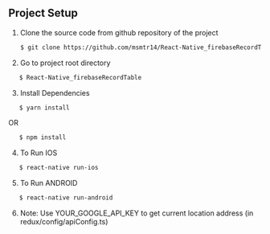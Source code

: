 ## Project Setup

1. Clone the source code from github repository of the project

   ```sh
   $ git clone https://github.com/msmtr14/React-Native_firebaseRecordTable.git
   ```

2. Go to project root directory

```sh
   $ React-Native_firebaseRecordTable

```

3. Install Dependencies

```sh
   $ yarn install

```

OR

```sh
   $ npm install

```

4. To Run IOS

```sh
   $ react-native run-ios

```

5. To Run ANDROID

```sh
   $ react-native run-android

```

6. Note: Use YOUR_GOOGLE_API_KEY to get current location address (in redux/config/apiConfig.ts)
